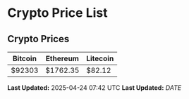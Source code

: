 # Crypto Price List

## Crypto Prices
| Bitcoin | Ethereum | Litecoin |
| ------- | -------- | -------- |
| $92303 | $1762.35 | $82.12 |
**Last Updated:** 2025-04-24 07:42 UTC
**Last Updated:** $DATE$
